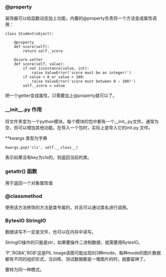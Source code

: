 ### @property

装饰器可以给函数动态加上功能，内置的@property负责将一个方法变成属性调用：

```
class Student(object):

    @property
    def score(self):
        return self._score

    @score.setter
    def score(self, value):
        if not isinstance(value, int):
            raise ValueError('score must be an integer!')
        if value < 0 or value > 100:
            raise ValueError('score must between 0 ~ 100!')
        self._score = value
```

把一个getter变成属性，只需要加上@property就可以了。

### \_\_init\_\_.py 作用

将文件夹变为一个python模块，每个模块的包中都有一个\_\_init\_\.py文件。通常为空，但可以增加其他功能。在导入一个包时，实际上是导入它的init.py 文件。

**kwargs 类型为字典

`kwargs.pop('cls', self.__class__)`

表示如果没有key为cls的，则返回当前的类。

### getattr() 函数

用于返回一个对象属性值

### @classmethod

使用该方法修饰的方法是类专属的，并且可以通过类名进行调用。

###  BytesIO StringIO

数据读写不一定是文件，也可以在内存中读写。

StringIO操作的只能是str，如果要操作二进制数据，就需要用BytesIO。

'P','RGBA','RGB'这是PIL Image读图可能出现的3种mode，每种mode的图片数据都有不同的组织形式，当训练、测试数据都是一堆图片的时，就要留神了。

要转为同一种模式。

